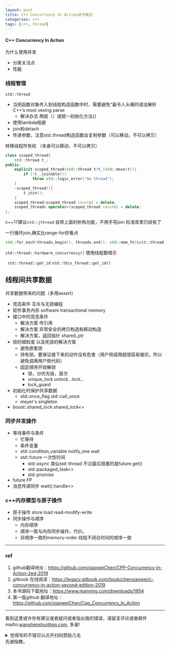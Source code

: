 ```yaml
---
layout: post
title: C++ Concurrency In Action读书笔记
categories: c++
tags: [c++, thread]
---
```


  

#### C++ Concurrency In Action

 为什么使用并发

- 分离关注点
- 性能

### 线程管理

`std::thread`

- 当把函数对象传入到线程构造函数中时，需要避免“最令人头痛的语法解析C++’s most vexing parse
  - 解决办法 两层（）或统一初始化方法{}
- 使用lambda规避
- join和detach
- 传递参数，注意std::thread构造函数会复制参数（可以移动，不可以拷贝）

转移线程所有权 （本身可以移动，不可以拷贝）

```c++
class scoped_thread{
    std::thread t_;
public:
    explicit scoped_thread(std::thread t)t_(std::move(t)){
        if (!t_.joinable())
            throw std::logic_error("No thread");
    }
    ~scoped_thread(){
        t.join();
    }
    scoped_thread(scoped_thread const&) = delete;
    scoped_thread& operator=(scoped_thread const&) = delete;
};
```



c++17建议`std::jthread` 自带上面的析构功能，不用手写join 标准库里已经有了

  一行循环join,确实比range-for好看点

```c++
std::for_each(threads,begin(), threads.end(), std::mem_fn(&std::thread::join));
```



`std::thread::hardware_concurrency()` 使用线程数暗示

` std::thread::get_id`  `std::this_thread::get_id()`

## 线程间共享数据

共享数据带来的问题（多用assert）

- 竞态条件 互斥与无锁编程
- 软件事务内存 software transactional memory
- 接口中的竞态条件
  - 解决方案 传引用
  - 解决方案 异常安全的拷贝构造和移动构造
  - 解决方案，返回指针 shared_ptr
- 锁的细粒度 以及死锁的解决方案
  - 避免嵌套锁
  - 持有锁，要保证接下来的动作没有危害（用户侧调用就很容易被坑，所以避免调用用户侧代码）
  - 固定顺序开锁解锁
    - 锁，分优先级，层次
    - unique_lock unlock...lock...
    - lock_guard
- 初始化时保护共享数据
  - std::once_flag std::call_once
  - meyer's singleton
- boost::shared_lock shared_lock<>

### 

### 同步并发操作

- 等待事件与条件
  - 忙等待
  - 条件变量
  - std::condition_variable notify_one wait
  - std::future  一次性时间
    - std::async 类似std::thread 不过最后阻塞的是future.get()
    - std::packaged_task<>
    - std::promise
- future FP
- 消息传递同步 wait().handle<>

### 

### c++内存模型与原子操作

- 原子操作 store load read-modify-write
- 同步操作与顺序
  - 内存顺序
  - 顺序一致与内存同步操作，代价。
  - 非顺序一致的memory-order 线程不闭合时间的顺序一致

---

### ref

1. github翻译地址：https://github.com/xiaoweiChen/CPP-Concurrency-In-Action-2ed-2019
2. gitbook 在线阅读：https://legacy.gitbook.com/book/chenxiaowei/c-concurrency-in-action-second-edition-2019
3. 本书源码下载地址：https://www.manning.com/downloads/1954
4. 第一版github 翻译地址：https://github.com/xiaoweiChen/Cpp_Concurrency_In_Action

---

看到这里或许你有建议或者疑问或者指出我的错误，请留言评论或者邮件mailto:wanghenshui@qq.com, 多谢! 
<details>
<summary>觉得写的不错可以点开扫码赞助几毛</summary>
<img src="https://wanghenshui.github.io/assets/wepay.png" alt="微信转账">
</details> 先谢指教。